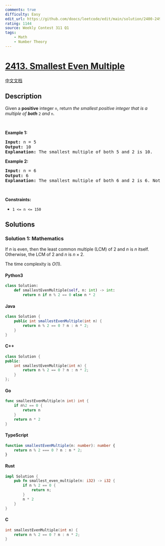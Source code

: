 ```yaml
---
comments: true
difficulty: Easy
edit_url: https://github.com/doocs/leetcode/edit/main/solution/2400-2499/2413.Smallest%20Even%20Multiple/README_EN.md
rating: 1144
source: Weekly Contest 311 Q1
tags:
    - Math
    - Number Theory
---
```


<!-- problem:start -->

# [2413. Smallest Even Multiple](https://leetcode.com/problems/smallest-even-multiple)

[中文文档](/solution/2400-2499/2413.Smallest%20Even%20Multiple/README.md)

## Description

<!-- description:start -->

Given a <strong>positive</strong> integer <code>n</code>, return <em>the smallest positive integer that is a multiple of <strong>both</strong> </em><code>2</code><em> and </em><code>n</code>.

<p>&nbsp;</p>
<p><strong class="example">Example 1:</strong></p>

<pre>
<strong>Input:</strong> n = 5
<strong>Output:</strong> 10
<strong>Explanation:</strong> The smallest multiple of both 5 and 2 is 10.
</pre>

<p><strong class="example">Example 2:</strong></p>

<pre>
<strong>Input:</strong> n = 6
<strong>Output:</strong> 6
<strong>Explanation:</strong> The smallest multiple of both 6 and 2 is 6. Note that a number is a multiple of itself.
</pre>

<p>&nbsp;</p>
<p><strong>Constraints:</strong></p>

<ul>
	<li><code>1 &lt;= n &lt;= 150</code></li>
</ul>

<!-- description:end -->

## Solutions

<!-- solution:start -->

### Solution 1: Mathematics

If $n$ is even, then the least common multiple (LCM) of $2$ and $n$ is $n$ itself. Otherwise, the LCM of $2$ and $n$ is $n \times 2$.

The time complexity is $O(1)$.

<!-- tabs:start -->

#### Python3

```python
class Solution:
    def smallestEvenMultiple(self, n: int) -> int:
        return n if n % 2 == 0 else n * 2
```

#### Java

```java
class Solution {
    public int smallestEvenMultiple(int n) {
        return n % 2 == 0 ? n : n * 2;
    }
}
```

#### C++

```cpp
class Solution {
public:
    int smallestEvenMultiple(int n) {
        return n % 2 == 0 ? n : n * 2;
    }
};
```

#### Go

```go
func smallestEvenMultiple(n int) int {
	if n%2 == 0 {
		return n
	}
	return n * 2
}
```

#### TypeScript

```ts
function smallestEvenMultiple(n: number): number {
    return n % 2 === 0 ? n : n * 2;
}
```

#### Rust

```rust
impl Solution {
    pub fn smallest_even_multiple(n: i32) -> i32 {
        if n % 2 == 0 {
            return n;
        }
        n * 2
    }
}
```

#### C

```c
int smallestEvenMultiple(int n) {
    return n % 2 == 0 ? n : n * 2;
}
```

<!-- tabs:end -->

<!-- solution:end -->

<!-- problem:end -->
